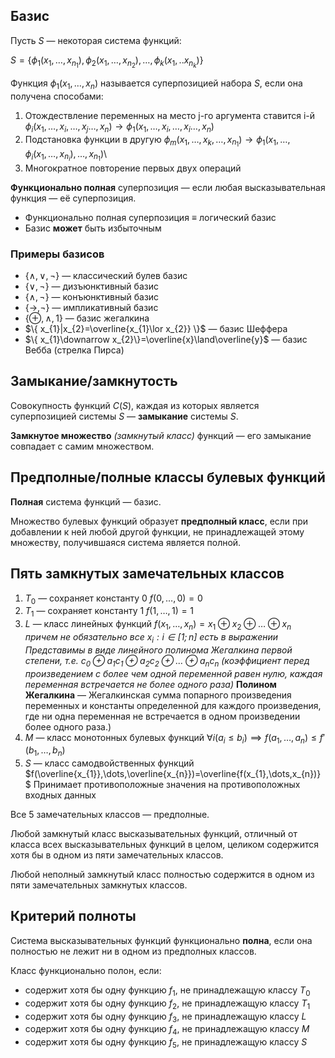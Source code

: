## Базис 
Пусть $S$ — некоторая система функций:

$S=\{\phi_{1}(x_{1},\dots,x_{n_{1}}),\phi_{2}(x_{1},\dots,x_{n_{2}}),\dots,\phi_{k}(x_{1},..x_{n_{k}})\}$

Функция $\phi_{1}(x_{1},\dots,x_{n})$ называется суперпозицией набора $S$, если она получена способами:
1.  Отождествление переменных
	   на место j-го аргумента ставится i-й
	   $\phi_{i}(x_{1},\dots,x_{i},\dots,x_{j}\dots,x_{n})\to \phi_{1}(x_{1},\dots,x_{i},\dots,x_{i}\dots,x_{n})$
2. Подстановка функции в другую
	   $\phi_{m}(x_{1},\dots ,x_{k},\dots,x_{n_{1}})\to\phi_{1}(x_{1},\dots ,\phi_{i}(x_{1},\dots,x_{n_{i}}),\dots,x_{n_{1}})$\
3. Многократное повторение первых двух операций

**Функционально полная** суперпозиция — если любая высказывательная функция — её суперпозиция.

- Функционально полная суперпозиция $\equiv$ логический базис
- Базис **может** быть избыточным

### Примеры базисов

- $\{ \land,\lor,\neg \}$ — классический булев базис
- $\{ \lor,\neg \}$ — дизъюнктивный базис
- $\{ \land,\neg \}$ — конъюнктивный базис
- $\{ \to,\neg \}$ — импликативный базис
- $\{ \oplus,\land,1 \}$ — базис жегалкина
- $\{ x_{1}|x_{2}=\overline{x_{1}\lor x_{2}} \}$ — базис Шеффера
- $\{ x_{1}\downarrow x_{2}\}=\overline{x}\land\overline{y}$ — базис Вебба (стрелка Пирса)

## Замыкание/замкнутость

Совокупность функций $C(S)$, каждая из которых является суперпозицией системы $S$ — **замыкание** системы $S$.

**Замкнутое множество** _(замкнутый класс)_ функций — его замыкание совпадает с самим множеством.

## Предполные/полные классы булевых функций

**Полная** система функций — базис.

Множество булевых функций образует **предполный класс**, если при добавлении к ней любой другой функции, не принадлежащей этому множеству, получившаяся система является полной.

## Пять замкнутых замечательных классов

1. $T_{0}$ — сохраняет константу $0$
   $f(0,\dots,0)=0$
2. $T_{1}$ — сохраняет константу $1$
   $f(1,\dots,1)=1$
3. $L$ — класс линейных функций
   $f(x_{1},\ldots ,x_{n})=x_{1}\oplus x_{2}\oplus\dots \oplus x_{n}$ _причем не обязательно все $x_{i}:i\in[1;n]$ есть в выражении_
   _Представимы в виде линейного полинома Жегалкина первой степени, т.е. $c_{0}\oplus a_{1}c_{1}\oplus a_{2}c_{2}\oplus\dots \oplus a_{n}c_{n}$ (коэффициент перед произведением с более чем одной переменной равен нулю, каждая переменная встречается не более одного раза)_
   **Полином Жегалкина** — Жегалкинская сумма попарного произведения переменных и константы определенной для каждого произведения, где ни одна переменная не встречается в одном произведении более одного раза.)
4. $M$ — класс монотонных булевых функций
   $\forall i(a_{i}\leq b_{i})\implies f(a_{1},\dots,a_{n})\leq f'(b_{1},\dots,b_{n})$
5.  $S$ — класс самодвойственных функций
	   $f(\overline{x_{1}},\dots,\overline{x_{n}})=\overline{f(x_{1},\dots,x_{n})}$
	   Принимает противоположные значения на противоположных входных данных

Все 5 замечательных классов — предполные.

Любой замкнутый класс высказывательных функций, отличный от класса всех высказывательных функций в целом, целиком содержится хотя бы в одном из пяти замечательных классов.

Любой неполный замкнутый класс полностью содержится в одном из пяти замечательных замкнутых классов.

## Критерий полноты

Система высказывательных функций функционально **полна**, если она полностью не лежит ни в одном из предполных классов.

Класс функционально полон, если:
- содержит хотя бы одну функцию $f_{1}$, не принадлежащую классу $T_{0}$
- содержит хотя бы одну функцию $f_{2}$, не принадлежащую классу $T_{1}$
- содержит хотя бы одну функцию $f_{3}$, не принадлежащую классу $L$
- содержит хотя бы одну функцию $f_{4}$, не принадлежащую классу $M$
- содержит хотя бы одну функцию $f_{5}$, не принадлежащую классу $S$